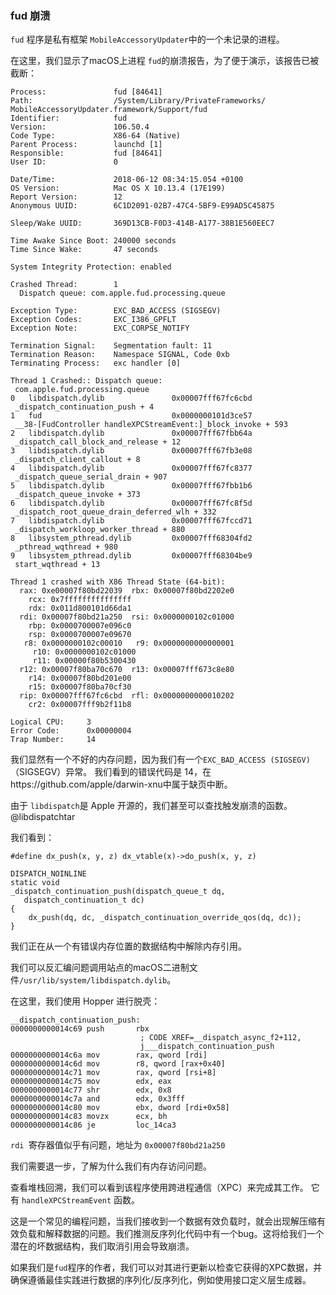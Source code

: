 ### fud 崩溃

`fud` 程序是私有框架 `MobileAccessoryUpdater`中的一个未记录的进程。

在这里，我们显示了macOS上进程 `fud`的崩溃报告，为了便于演示，该报告已被截断：

```
Process:               fud [84641]
Path:                  /System/Library/PrivateFrameworks/
MobileAccessoryUpdater.framework/Support/fud
Identifier:            fud
Version:               106.50.4
Code Type:             X86-64 (Native)
Parent Process:        launchd [1]
Responsible:           fud [84641]
User ID:               0

Date/Time:             2018-06-12 08:34:15.054 +0100
OS Version:            Mac OS X 10.13.4 (17E199)
Report Version:        12
Anonymous UUID:        6C1D2091-02B7-47C4-5BF9-E99AD5C45875

Sleep/Wake UUID:       369D13CB-F0D3-414B-A177-38B1E560EEC7

Time Awake Since Boot: 240000 seconds
Time Since Wake:       47 seconds

System Integrity Protection: enabled

Crashed Thread:        1
  Dispatch queue: com.apple.fud.processing.queue

Exception Type:        EXC_BAD_ACCESS (SIGSEGV)
Exception Codes:       EXC_I386_GPFLT
Exception Note:        EXC_CORPSE_NOTIFY

Termination Signal:    Segmentation fault: 11
Termination Reason:    Namespace SIGNAL, Code 0xb
Terminating Process:   exc handler [0]

Thread 1 Crashed:: Dispatch queue:
 com.apple.fud.processing.queue
0   libdispatch.dylib             	0x00007fff67fc6cbd
 _dispatch_continuation_push + 4
1   fud                           	0x0000000101d3ce57
 __38-[FudController handleXPCStreamEvent:]_block_invoke + 593
2   libdispatch.dylib             	0x00007fff67fbb64a
 _dispatch_call_block_and_release + 12
3   libdispatch.dylib             	0x00007fff67fb3e08
 _dispatch_client_callout + 8
4   libdispatch.dylib             	0x00007fff67fc8377
 _dispatch_queue_serial_drain + 907
5   libdispatch.dylib             	0x00007fff67fbb1b6
 _dispatch_queue_invoke + 373
6   libdispatch.dylib             	0x00007fff67fc8f5d
 _dispatch_root_queue_drain_deferred_wlh + 332
7   libdispatch.dylib             	0x00007fff67fccd71
 _dispatch_workloop_worker_thread + 880
8   libsystem_pthread.dylib       	0x00007fff68304fd2
 _pthread_wqthread + 980
9   libsystem_pthread.dylib       	0x00007fff68304be9
 start_wqthread + 13

Thread 1 crashed with X86 Thread State (64-bit):
  rax: 0xe00007f80bd22039  rbx: 0x00007f80bd2202e0
    rcx: 0x7fffffffffffffff
    rdx: 0x011d800101d66da1
  rdi: 0x00007f80bd21a250  rsi: 0x0000000102c01000
    rbp: 0x0000700007e096c0
    rsp: 0x0000700007e09670
   r8: 0x0000000102c00010   r9: 0x0000000000000001
     r10: 0x0000000102c01000
     r11: 0x00000f80b5300430
  r12: 0x00007f80ba70c670  r13: 0x00007fff673c8e80
    r14: 0x00007f80bd201e00
    r15: 0x00007f80ba70cf30
  rip: 0x00007fff67fc6cbd  rfl: 0x0000000000010202
    cr2: 0x00007fff9b2f11b8

Logical CPU:     3
Error Code:      0x00000004
Trap Number:     14
```

我们显然有一个不好的内存问题，因为我们有一个`EXC_BAD_ACCESS (SIGSEGV)`（SIGSEGV）异常。
我们看到的错误代码是 14，在https://github.com/apple/darwin-xnu中属于缺页中断。

由于 `libdispatch`是 Apple 开源的，我们甚至可以查找触发崩溃的函数。@libdispatchtar

我们看到：
```
#define dx_push(x, y, z) dx_vtable(x)->do_push(x, y, z)

DISPATCH_NOINLINE
static void
_dispatch_continuation_push(dispatch_queue_t dq,
   dispatch_continuation_t dc)
{
	dx_push(dq, dc, _dispatch_continuation_override_qos(dq, dc));
}
```

我们正在从一个有错误内存位置的数据结构中解除内存引用。

我们可以反汇编问题调用站点的macOS二进制文件`/usr/lib/system/libdispatch.dylib`。

在这里，我们使用 Hopper 进行脱壳：
```
__dispatch_continuation_push:
0000000000014c69 push       rbx
                             ; CODE XREF=__dispatch_async_f2+112,
                             j___dispatch_continuation_push
0000000000014c6a mov        rax, qword [rdi]
0000000000014c6d mov        r8, qword [rax+0x40]
0000000000014c71 mov        rax, qword [rsi+8]
0000000000014c75 mov        edx, eax
0000000000014c77 shr        edx, 0x8
0000000000014c7a and        edx, 0x3fff
0000000000014c80 mov        ebx, dword [rdi+0x58]
0000000000014c83 movzx      ecx, bh
0000000000014c86 je         loc_14ca3
```

`rdi `寄存器值似乎有问题，地址为 `0x00007f80bd21a250 `

我们需要退一步，了解为什么我们有内存访问问题。

查看堆栈回溯，我们可以看到该程序使用跨进程通信（XPC）来完成其工作。 它有 `handleXPCStreamEvent` 函数。

这是一个常见的编程问题，当我们接收到一个数据有效负载时，就会出现解压缩有效负载和解释数据的问题。我们推测反序列化代码中有一个bug。这将给我们一个潜在的坏数据结构，我们取消引用会导致崩溃。

如果我们是`fud`程序的作者，我们可以对其进行更新以检查它获得的XPC数据，并确保遵循最佳实践进行数据的序列化/反序列化，例如使用接口定义层生成器。
